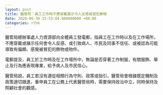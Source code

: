 ```yaml
---
layout: post
title: 醫管局：員工工作時不應穿戴展示令人反感或冒犯飾物
date: 2020-06-30 15:53:04.000000000 +08:00
categories: rthk
---
```


醫管局總辦事處人力資源部向全體員工發電郵，指員工在工作時以及在工作場所，不應穿戴或展示任何會令人反感、或引致病人、市民及同事不信任、或被認為可能導致有偏頗、感覺被冒犯的飾物或物件。

電郵提及，員工於工作時及在工作場所中，無論是否穿著工作制服，有關服飾、舉止及行為應表現專業，給予病人及市民信心。
 
醫管局說，員工若沒有遵從相關行為守則、政策或指引，醫管局會根據既定機制及政策適切跟進，重申員工在公務上代表醫管局時，需要保持政治中立，同時保持及照顧社會的觀感。
